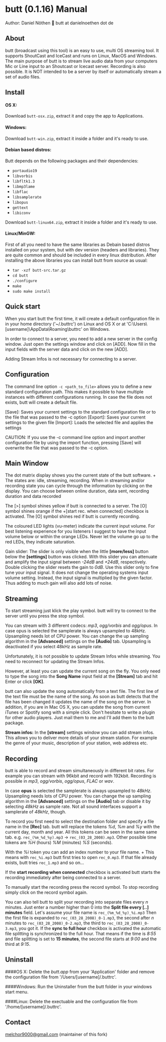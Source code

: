 butt (0.1.16) Manual
====================
Author: Daniel Nöthen
:email: butt at danielnoethen dot de

About
-----
butt (broadcast using this tool) is an easy to use, multi OS streaming tool. It supports ShoutCast and IceCast and runs on Linux, MacOS and Windows. The main purpose of butt is to stream live audio data from your computers Mic or Line input to an Shoutcast or Icecast server. Recording is also possible. It is NOT intended to be a server by itself or automatically stream a set of audio files.


Install
-------
#### OS X:
Download `butt-osx.zip`, extract it and copy the app to Applications.

#### Windows:
Download `butt-win.zip`, extract it inside a folder and it's ready to use.

#### Debian based distros:
Butt depends on the following packages and their dependencies:  
- `portaudio19`
- `libvorbis`
- `libfltk1.3`
- `libmp3lame`
- `libflac`
- `libsamplerate`
- `libopus`
- `gettext`
- `libiconv`

Download `butt-linux64.zip`, extract it inside a folder and it's ready to use.

#### Linux/MinGW:
First of all you need to have the same libraries as Debain based distros installed on your system, but with dev version (headers and libraries). They are quite common and should be included in every linux distribution.
After installing the above libraries you can install butt from source as usual:

- `tar -xzf butt-src.tar.gz`
- `cd butt`
- `./configure`
- `make`
- `sudo make install`


Quick start
-----------
When you start butt the first time, it will create a default configuration file in in your home directory ('~/.buttrc') on Linux and OS X or at 'C:\Users\\[username]\AppData\Roaming\buttrc' on Windows.

In order to connect to a server, you need to add a new server in the config window.  Just open the settings window and click on [ADD]. Now fill in the input fields with the server data and click on the new [ADD].

Adding Stream Infos is not necessary for connecting to a server.


Configuration
-------------
The command line option `-c <path_to_file>` allows you to define a new standard configuration path. This makes it possible to have multiple instances with different configurations running. In case the file does not exists, butt will create a default file.

[Save]: Saves your current settings to the standard configuration file or to the file that was passed to the -c option
[Export]: Saves your current settings to the given file
[Import]: Loads the selected file and applies the settings

CAUTION: If you use the -c command line option and import another configuration file by using the import function, pressing [Save] will overwrite the file that was passed to the -c option.


Main Window
-----------
The dot matrix display shows you the current state of the butt software. +
The states are: idle, streaming, recording. When in streaming and/or recording state you can cycle through the information by clicking on the display. You can choose between online duration, data sent, recording duration and data recorded

The [>] symbol shines yellow if butt is connected to a server.
The [O] symbol shines orange if the +[start rec. when connected] checkbox is activated.
The [O] symbol shines red if butt is currently recording.

The coloured LED lights (vu-meter) indicate the current input volume.  For best listening experience for you listeners I suggest to have the input volume below or within the orange LEDs. Never let the volume go up to the red LEDs, they indicate saturation.

Gain slider:
The slider is only visible when the little __[more/less]__ button below the __[settings]__ button was clicked. With this slider you can attenuate and amplify the input signal between *-24dB* and  *+24dB*, respectively.  Double clicking the slider resets the gain to *0dB*.  Use this slider only to fine tune your input signal. It does not change the operating systems input volume setting. Instead, the input signal is multiplied by the given factor. Thus adding to much gain will also add lots of noise.

Streaming
---------
To start streaming just klick the play symbol. butt will try to connect to the server until you press the stop symbol.

You can stream with 3 different codecs: _mp3_, _ogg/vorbis_ and _ogg/opus_. In case opus is selected the samplerate is always upsampled to 48kHz. Upsampling needs lot of CPU power. You can change the up sampling algorithm in the **[Advanced]** settings on the **[Audio]** tab. Upsampling is deactivated if you select 48kHz as sample rate.

Unfortunately, it is not possible to update Stream Infos while streaming. You need to reconnect for updating the Stream Infos.

However, at least you can update the current song on the fly. You only need to type the song into the **Song Name** input field at the **[Stream]** tab and hit Enter or click **[OK]**.

butt can also update the song automatically from a text file. The first line of the text file must be the name of the song. As soon as butt detects that the file has been changed it updates the name of the song on the server. In addition, if you are in Mac OS X, you can update the song from current iTunes or Spotify song with a simple click.
Don't hesitate to write a plugin for other audio players. Just mail them to me and I'll add them to the butt package.

**Stream infos:**
In the **[stream]** settings window you can add stream infos. This allows you to deliver more details of your stream station. For example the genre of your music, description of your station, web address etc.

Recording
---------
butt is able to record and stream simultaneously in different bit rates. For example you can stream with 96kbit and record with 192kbit. Recording is possible in *mp3*, *ogg/vorbis*, *ogg/opus*, *FLAC* or *wav*.

In case **opus** is selected the samplerate is always upsampled to *48kHz*. Upsampling needs lots of CPU power. You can change the up sampling algorithm in the **[Advanced]** settings on the **[Audio]** tab or disable it by selecting *48kHz* as sample rate. Not all sound interfaces support a samplerate of *48kHz*, though.

To record you first need to select the destination folder and specify a file name in the **[Rec]** tab. butt will replace the tokens *%d*, *%m* and *%y* with the current day, month and year. All this tokens can be seen in the same same tab.
e.g. `rec_(%m_%d_%y).mp3` -> `rec_(03_28_2008).mp3`. Other possible time tokens are *%H* (hours) *%M* (minutes) *%S* (seconds).

With the *%i* token you can add an index number to your file name. +
This means with `rec_%i.mp3`  butt first tries to open `rec_0.mp3`. If that file already exists, butt tries `rec_1.mp3` and so on...

If the **start recording when connected** checkbox is activated butt starts the recording immediately after being connected to a server.

To manually start the recording press the record symbol.
To stop recording simply click on the record symbol again.

You can also tell butt to split your recording into separate files every *n* minutes. Just enter a number higher than 0 into the **Split file every [..] minutes** field.
Let's assume your file name is `rec_(%m_%d_%y)_%i.mp3` Then the first file is expanded to `rec_(03_28_2008)_0-1.mp3`, the second after *n* minutes to `rec_(03_28_2008)_0-2.mp3`, the third to `rec_(03_28_2008)_0-3.mp3`, you got it. If the **sync to full hour** checkbox is activated the automatic file splitting is synchronized to the full hour. That means if the time is *8:55* and file splitting is set to **15 minutes**, the second file starts at *9:00* and the third at *9:15*.


Uninstall
---------
####OS X:
Delete the *butt.app* from your 'Application' folder and remove the configuration file from '/Users/[username]/.buttrc'.

####Windows:
Run the Uninstaller from the butt folder in your windows start menu.

####Linux:
Delete the exectuable and the configuration file from '/home/[username]/.buttrc'.

Contact
-------
melchor9000@gmail.com (maintainer of this fork)
